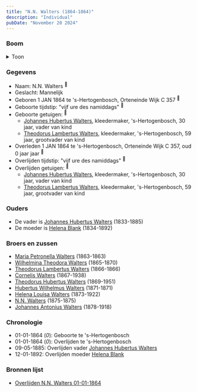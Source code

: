 ```yaml
---
title: "N.N. Walters (1864-1864)"
description: "Individual"
pubDate: "November 20 2024"
---
```


### Boom
<details><summary>Toon</summary>

![test](https://www.plantuml.com/plantuml/svg/dP9HQy903CVVxrC4z-2Jqjhfh8YeG-U4oHWROqzoRJDRUhsJonKHyRilQdM3WOoz7Kd--V-It92SjAuibA0yqsjfPG6HZFELDQLExeqo5foLcZY5seaqIn3YpCOAJsyircuB1HOHMZg5oA55uxPh53-wnaeImKu0mDZO1ErhciMvHg9-lv2P7WmW47iXwl1yj29nKjJc9fMQws1MieSh2TwbOWkgWIHuz3plBWIucGJJzdJC1hlF35MoXtulaj5s6Hdd5FO6uBTWzFO0VZS8e4wD6VSoAzIHeJZz8QAyL6efTRAChI6A35kpEeIdqGUBk-tVulqPTOOAjOInaZg_q7KzffkE9y4ak48N-6pmSg2x_GSTppOVBLWTjgxWzNiRJ99Chmv-rJoTrX5qog2jDjoeR9MwBIfbDWox5zLw6usgGbGJVGSg9GSEgT0NPxT5Sz7yTQhGXykv_t2oQghEltPoHSp_R8WwuN__1G00)
</details>

### Gegevens
- Naam: N.N. Walters <sup><a href="../s00117/" style="text-decoration:none" title="Overlijden N.N. Walters 01-01-1864">:link:</a></sup>
- Geslacht: Mannelijk
- Geboren 1 JAN 1864 te 's-Hertogenbosch, Orteneinde Wijk C 357 <sup><a href="../s00117/" style="text-decoration:none" title="Overlijden N.N. Walters 01-01-1864">:link:</a></sup>
- Geboorte tijdstip: "vijf ure des namiddags" <sup><a href="../s00117/" style="text-decoration:none" title="Overlijden N.N. Walters 01-01-1864">:link:</a></sup>
- Geboorte getuigen: <sup><a href="../s00117/" style="text-decoration:none" title="Overlijden N.N. Walters 01-01-1864">:link:</a></sup>
  - [Johannes Hubertus Walters](../i00079/), kleedermaker, \'s-Hertogenbosch, 30 jaar, vader van kind
  - [Theodorus Lambertus Walters](../i00088/), kleedermaker, \'s-Hertogenbosch, 59 jaar, grootvader van kind
- Overleden 1 JAN 1864 te 's-Hertogenbosch, Orteneinde Wijk C 357, oud 0 jaar jaar <sup><a href="../s00117/" style="text-decoration:none" title="Overlijden N.N. Walters 01-01-1864">:link:</a></sup>
- Overlijden tijdstip: "vijf ure des namiddags" <sup><a href="../s00117/" style="text-decoration:none" title="Overlijden N.N. Walters 01-01-1864">:link:</a></sup>
- Overlijden getuigen: <sup><a href="../s00117/" style="text-decoration:none" title="Overlijden N.N. Walters 01-01-1864">:link:</a></sup>
  - [Johannes Hubertus Walters](../i00079/), kleedermaker, \'s-Hertogenbosch, 30 jaar, vader van kind
  - [Theodorus Lambertus Walters](../i00088/), kleedermaker, \'s-Hertogenbosch, 59 jaar, grootvader van kind

### Ouders
- De vader is [Johannes Hubertus Walters](../i00079/) (1833-1885)
- De moeder is [Helena Blank](../i00080/) (1834-1892)

### Broers en zussen
- [Maria Petronella Walters](../i00090/) (1863-1863)
- [Wilhelmina Theodora Walters](../i00092/) (1865-1870)
- [Theodorus Lambertus Walters](../i00093/) (1866-1866)
- [Cornelis Walters](../i00094/) (1867-1938)
- [Theodorus Hubertus Walters](../i00075/) (1869-1951)
- [Hubertus Wilhelmus Walters](../i00095/) (1871-1871)
- [Helena Louisa Walters](../i00096/) (1873-1922)
- [N.N. Walters](../i00097/) (1875-1875)
- [Johannes Antonius Walters](../i00098/) (1878-1918)

### Chronologie
- 01-01-1864 (<i>0</i>): Geboorte te 's-Hertogenbosch
- 01-01-1864 (<i>0</i>): Overlijden te 's-Hertogenbosch
- 09-05-1885: Overlijden vader [Johannes Hubertus Walters](../i00079/)
- 12-01-1892: Overlijden moeder [Helena Blank](../i00080/)

### Bronnen lijst
- [Overlijden N.N. Walters 01-01-1864](../s00117/)